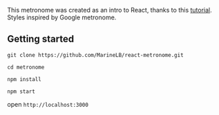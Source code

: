 This metronome was created as an intro to React, thanks to this [tutorial](https://daveceddia.com/build-metronome-react/).
Styles inspired by Google metronome.

## Getting started

`git clone https://github.com/MarineLB/react-metronome.git`

`cd metronome`

`npm install`

`npm start`

open `http://localhost:3000`
